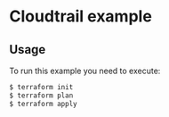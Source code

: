# Cloudtrail example

## Usage
To run this example you need to execute:
```bash
$ terraform init
$ terraform plan
$ terraform apply
```
